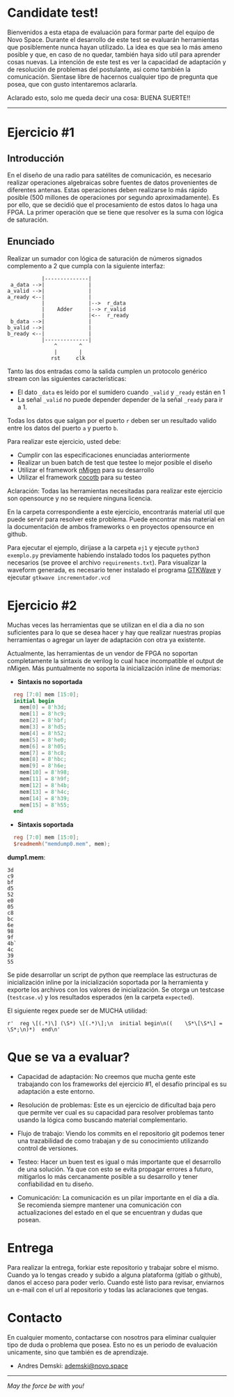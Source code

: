 # Candidate test!

Bienvenidos a esta etapa de evaluación para formar parte del equipo de Novo Space.
Durante el desarrollo de este test se evaluarán herramientas que posiblemente
nunca hayan utilizado. La idea es que sea lo más ameno posible y que, en caso de no quedar,
también haya sido util para aprender cosas nuevas. La intención de este test es ver
la capacidad de adaptación y de resolución de problemas del postulante, asi como también
la comunicación. Sientase libre de hacernos cualquier tipo de pregunta que posea, que
con gusto intentaremos aclararla.

Aclarado esto, solo me queda decir una cosa: BUENA SUERTE!!

---

# Ejercicio #1

## Introducción

En el diseño de una radio para satélites de comunicación, es necesario realizar
operaciones algebraicas sobre fuentes de datos provenientes de diferentes antenas.
Estas operaciones deben realizarse lo más rápido posible (500 millones de operaciones
por segundo aproximadamente). Es por ello, que se decidió que el procesamiento de estos
datos lo haga una FPGA. La primer operación que se tiene que resolver es la suma
con lógica de saturación.

## Enunciado

Realizar un sumador con lógica de saturación de números signados complemento a 2
que cumpla con la siguiente interfaz:

```
           |--------------|
 a_data -->|              |
a_valid -->|              |
a_ready <--|              |
           |              |-->  r_data
           |    Adder     |--> r_valid
           |              |<--  r_ready
 b_data -->|              |
b_valid -->|              |
b_ready <--|              |
           |--------------|
               ^       ^
               |       |
              rst     clk
```

Tanto las dos entradas como la salida cumplen un protocolo genérico stream con las
siguientes características:

* El dato `_data` es leído por el sumidero cuando `_valid` y `_ready` están en 1
* La señal `_valid` no puede depender depender de la señal `_ready` para ir a 1.

Todas los datos que salgan por el puerto `r` deben ser un resultado valido entre los datos
del puerto `a` y puerto `b`.

Para realizar este ejercicio, usted debe:
* Cumplir con las especificaciones enunciadas anteriormente
* Realizar un buen batch de test que testee lo mejor posible el diseño
* Utilizar el framework [nMigen](https://nmigen.info/nmigen/latest/) para su desarrollo
* Utilizar el framework [cocotb](https://docs.cocotb.org/en/stable/) para su testeo

Aclaración: Todas las herramientas necesitadas para realizar este ejercicio son opensource
y no se requiere ninguna licencia.

En la carpeta correspondiente a este ejercicio, encontrarás materíal util que puede servír
para resolver este problema. Puede encontrar más material en la documentación de ambos
frameworks o en proyectos opensource en github.

Para ejecutar el ejemplo, dirijase a la carpeta `ej1` y ejecute `python3 exemplo.py` previamente
habiendo instalado todos los paquetes python necesarios (se provee el archivo `requirements.txt`).
Para visualizar la waveform generada, es necesario tener instalado el programa
[GTKWave](http://gtkwave.sourceforge.net/) y ejecutar `gtkwave incrementador.vcd`


# Ejercicio #2

Muchas veces las herramientas que se utilizan en el dia a dia no son suficientes para lo que se
desea hacer y hay que realizar nuestras propias herramientas o agregar un layer de adaptación
con otra ya existente.

Actualmente, las herramientas de un vendor de FPGA no soportan completamente la sintaxis de
verilog lo cual hace incompatible el output de nMigen. Más puntualmente no soporta la inicialización
inline de memorias:

* **Sintaxis no soportada**
```verilog
  reg [7:0] mem [15:0];
  initial begin
    mem[0] = 8'h3d;
    mem[1] = 8'hc9;
    mem[2] = 8'hbf;
    mem[3] = 8'hd5;
    mem[4] = 8'h52;
    mem[5] = 8'he0;
    mem[6] = 8'h05;
    mem[7] = 8'hc8;
    mem[8] = 8'hbc;
    mem[9] = 8'h6e;
    mem[10] = 8'h98;
    mem[11] = 8'h9f;
    mem[12] = 8'h4b;
    mem[13] = 8'h4c;
    mem[14] = 8'h39;
    mem[15] = 8'h55;
  end
```

* **Sintaxis soportada**
```verilog
  reg [7:0] mem [15:0];
  $readmemh("memdump0.mem", mem);
```
**dump1.mem**:
```
3d
c9
bf
d5
52
e0
05
c8
bc
6e
98
9f
4b`
4c
39
55
```

Se pide desarrollar un script de python que reemplace las estructuras de inicialización inline por
la inicialización soportada por la herramienta y exporte los archivos con los valores de inicialización.
Se otorga un testcase (`testcase.v`) y los resultados esperados (en la carpeta `expected`).

El siguiente regex puede ser de MUCHA utilidad:
```
r'  reg \[(.*)\] (\S*) \[(.*)\];\n  initial begin\n((    \S*\[\S*\] = \S*;\n)*)  end\n'
```


# Que se va a evaluar?

* Capacidad de adaptación: No creemos que mucha gente este trabajando con los frameworks del
ejercicio #1, el desafío principal es su adaptación a este entorno.

* Resolución de problemas: Este es un ejercicio de dificultad baja pero que permite
ver cual es su capacidad para resolver problemas tanto usando la lógica como buscando
material complementario.

* Flujo de trabajo: Viendo los commits en el repositorio git podemos tener una trazabilidad
de como trabajan y de su conocimiento utilizando control de versiones.

* Testeo: Hacer un buen test es igual o más importante que el desarrollo de una solución. Ya
que con esto se evita propagar errores a futuro, mitigarlos lo más cercanamente posible a su
desarrollo y tener confiabilidad en tu diseño.

* Comunicación: La comunicación es un pilar importante en el día a día. Se recomienda siempre
mantener una comunicación con actualizaciones del estado en el que se encuentran y dudas que
posean.


# Entrega

Para realizar la entrega, forkiar este repositorio y trabajar sobre el mismo. Cuando ya lo tengas
creado y subido a alguna plataforma (gitlab o github), danos el acceso para poder verlo.
Cuando esté listo para revisar, enviarnos un e-mail con el url al repositorio y todas las
aclaraciones que tengas.


# Contacto

En cualquier momento, contactarse con nosotros para eliminar cualquier tipo de duda o problema
que posea. Esto no es un periodo de evaluación unicamente, sino que también es de aprendizaje.

* Andres Demski: ademski@novo.space

---

*May the force be with you!*
